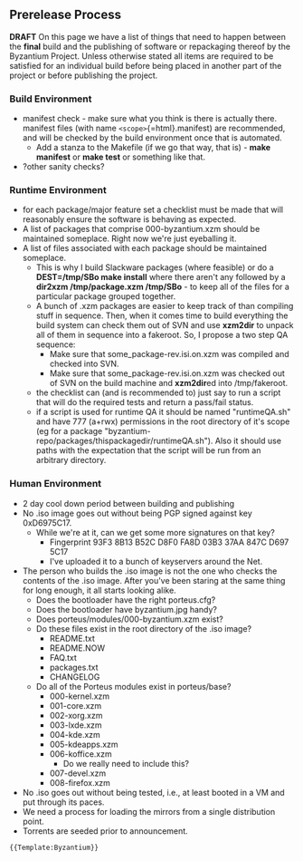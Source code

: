 ## Prerelease Process

**DRAFT** On this page we have a list of things that need to happen
between the **final** build and the publishing of software or
repackaging thereof by the Byzantium Project. Unless otherwise stated
all items are required to be satisfied for an individual build before
being placed in another part of the project or before publishing the
project.

### Build Environment

-   manifest check - make sure what you think is there is actually
    there. manifest files (with name `<scope>`{=html}.manifest) are
    recommended, and will be checked by the build environment once that
    is automated.
    -   Add a stanza to the Makefile (if we go that way, that is) -
        **make manifest** or **make test** or something like that.
-   ?other sanity checks?

### Runtime Environment

-   for each package/major feature set a checklist must be made that
    will reasonably ensure the software is behaving as expected.
-   A list of packages that comprise 000-byzantium.xzm should be
    maintained someplace. Right now we're just eyeballing it.
-   A list of files associated with each package should be maintained
    someplace.
    -   This is why I build Slackware packages (where feasible) or do a
        **DEST=/tmp/SBo make install** where there aren't any followed
        by a **dir2xzm /tmp/package.xzm /tmp/SBo** - to keep all of the
        files for a particular package grouped together.
    -   A bunch of .xzm packages are easier to keep track of than
        compiling stuff in sequence. Then, when it comes time to build
        everything the build system can check them out of SVN and use
        **xzm2dir** to unpack all of them in sequence into a fakeroot.
        So, I propose a two step QA sequence:
        -   Make sure that some_package-rev.isi.on.xzm was compiled and
            checked into SVN.
        -   Make sure that some_package-rev.isi.on.xzm was checked out
            of SVN on the build machine and **xzm2dir**ed into
            /tmp/fakeroot.
    -   the checklist can (and is recommended to) just say to run a
        script that will do the required tests and return a pass/fail
        status.
    -   if a script is used for runtime QA it should be named
        "runtimeQA.sh" and have 777 (a+rwx) permissions in the root
        directory of it's scope (eg for a package
        "byzantium-repo/packages/thispackagedir/runtimeQA.sh"). Also it
        should use paths with the expectation that the script will be
        run from an arbitrary directory.

### Human Environment

-   2 day cool down period between building and publishing
-   No .iso image goes out without being PGP signed against key
    0xD6975C17.
    -   While we're at it, can we get some more signatures on that key?
        -   Fingerprint 93F3 8B13 B52C D8F0 FA8D 03B3 37AA 847C D697
            5C17
        -   I've uploaded it to a bunch of keyservers around the Net.
-   The person who builds the .iso image is not the one who checks the
    contents of the .iso image. After you've been staring at the same
    thing for long enough, it all starts looking alike.
    -   Does the bootloader have the right porteus.cfg?
    -   Does the bootloader have byzantium.jpg handy?
    -   Does porteus/modules/000-byzantium.xzm exist?
    -   Do these files exist in the root directory of the .iso image?
        -   README.txt
        -   README.NOW
        -   FAQ.txt
        -   packages.txt
        -   CHANGELOG
    -   Do all of the Porteus modules exist in porteus/base?
        -   000-kernel.xzm
        -   001-core.xzm
        -   002-xorg.xzm
        -   003-lxde.xzm
        -   004-kde.xzm
        -   005-kdeapps.xzm
        -   006-koffice.xzm
            -   Do we really need to include this?
        -   007-devel.xzm
        -   008-firefox.xzm
-   No .iso goes out without being tested, i.e., at least booted in a VM
    and put through its paces.
-   We need a process for loading the mirrors from a single distribution
    point.
-   Torrents are seeded prior to announcement.

```{=mediawiki}
{{Template:Byzantium}}
```
